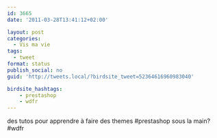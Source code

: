 ```yaml
---
id: 3665
date: '2011-03-28T13:41:12+02:00'

layout: post
categories:
  - Vis ma vie
tags:
  - tweet
format: status
publish_social: no
guid: 'http://tweets.local/?birdsite_tweet=52364616960983040'

birdsite_hashtags:
    - prestashop
    - wdfr
---
```


des tutos pour apprendre à faire des themes #prestashop sous la main? #wdfr